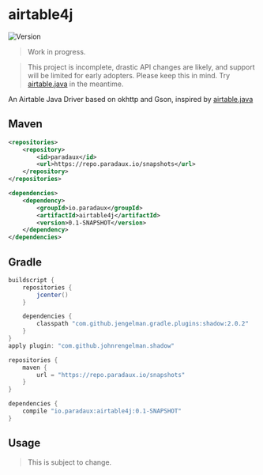 # airtable4j

![Version](https://img.shields.io/badge/version-0.1--SNAPSHOT-66b3b3) 

> Work in progress. 

> This project is incomplete, drastic API changes are likely, and support will be limited for early adopters. Please keep this in mind. Try [airtable.java](https://github.com/Sybit-Education/airtable.java) in the meantime.

An Airtable Java Driver based on okhttp and Gson, inspired by [airtable.java](https://github.com/Sybit-Education/airtable.java)

## Maven 
```xml
<repositories>
    <repository>
        <id>paradaux</id>
        <url>https://repo.paradaux.io/snapshots</url>
    </repository>
</repositories>

<dependencies>
    <dependency>
        <groupId>io.paradaux</groupId>
        <artifactId>airtable4j</artifactId>
        <version>0.1-SNAPSHOT</version>
    </dependency>
</dependencies>
```

## Gradle 

```gradle
buildscript {
    repositories {
        jcenter()
    }

    dependencies {
        classpath "com.github.jengelman.gradle.plugins:shadow:2.0.2"
    }
}
apply plugin: "com.github.johnrengelman.shadow"

repositories {
    maven {
        url = "https://repo.paradaux.io/snapshots"
    }
}

dependencies {
    compile "io.paradaux:airtable4j:0.1-SNAPSHOT"
}
```

## Usage

> This is subject to change.